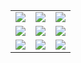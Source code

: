  |  |  |  |
:-------------------------:|:-------------------------:|:-------------------------:
[![](https://github-readme-stats.vercel.app/api/pin/?username=eleev&repo=swift-design-patterns&theme=dark)](https://github.com/eleev/swift-design-patterns) | [![](https://github-readme-stats.vercel.app/api/pin/?username=eleev&repo=ios-spritekit-shader-sandbox&theme=dark)](https://github.com/eleev/ios-spritekit-shader-sandbox) | [![](https://github-readme-stats.vercel.app/api/pin/?username=eleev&repo=tic-tac-toe&theme=dark)](https://github.com/eleev/tic-tac-toe) |
[![](https://github-readme-stats.vercel.app/api/pin/?username=eleev&repo=swift-algorithms-data-structs&theme=dark)](https://github.com/eleev/swift-algorithms-data-structs) | [![](https://github-readme-stats.vercel.app/api/pin/?username=eleev&repo=skcomponents-kit&theme=dark)](https://github.com/eleev/skcomponents-kit) | [![](https://github-readme-stats.vercel.app/api/pin/?username=eleev&repo=spritekit-water-node&theme=dark)](https://github.com/eleev/spritekit-water-node) |
[![](https://github-readme-stats.vercel.app/api/pin/?username=eleev&repo=expandable-collection-view-kit&theme=dark)](https://github.com/eleev/expandable-collection-view-kit) | [![](https://github-readme-stats.vercel.app/api/pin/?username=eleev&repo=grid-compositional-layout&theme=dark)](https://github.com/eleev/grid-compositional-layout) | [![](https://github-readme-stats.vercel.app/api/pin/?username=eleev&repo=drawer-view&theme=dark)](https://github.com/eleev/drawer-view) |
